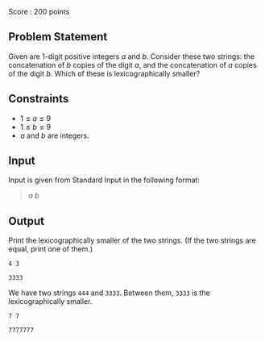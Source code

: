 Score : $200$ points

## Problem Statement

Given are $1$-digit positive integers $a$ and $b$. Consider these two strings: the concatenation of $b$ copies of the digit $a$, and the concatenation of $a$ copies of the digit $b$. Which of these is lexicographically smaller?

## Constraints

- $1 \leq a \leq 9$
- $1 \leq b \leq 9$
- $a$ and $b$ are integers.

## Input

Input is given from Standard Input in the following format:

> $a$ $b$

## Output

Print the lexicographically smaller of the two strings. (If the two strings are equal, print one of them.)

```input1
4 3
```

```output1
3333
```

We have two strings `444` and `3333`. Between them, `3333` is the lexicographically smaller.

```input2
7 7
```

```output2
7777777
```